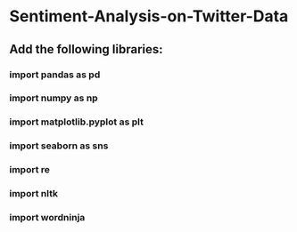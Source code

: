# Sentiment-Analysis-on-Twitter-Data
## Add the following libraries:
### import pandas as pd
### import numpy as np
### import matplotlib.pyplot as plt
### import seaborn as sns
### import re
### import nltk
### import wordninja
